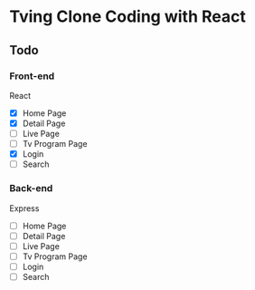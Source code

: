 # Tving Clone Coding with React

## Todo

### Front-end

React

- [x] Home Page
- [x] Detail Page
- [ ] Live Page
- [ ] Tv Program Page
- [x] Login
- [ ] Search

### Back-end

Express

- [ ] Home Page
- [ ] Detail Page
- [ ] Live Page
- [ ] Tv Program Page
- [ ] Login
- [ ] Search
